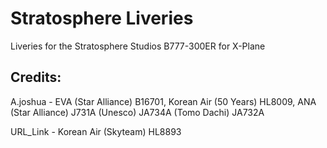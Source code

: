# Stratosphere Liveries

Liveries for the Stratosphere Studios B777-300ER for X-Plane

## Credits:

A.joshua - EVA (Star Alliance) B16701, Korean Air (50 Years) HL8009, ANA (Star Alliance) J731A (Unesco) JA734A (Tomo Dachi) JA732A

URL_Link - Korean Air  (Skyteam) HL8893
